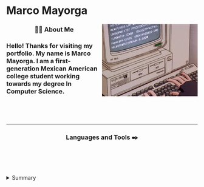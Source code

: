 # Marco Mayorga

<!-- Gif-->
<img align="right" src="typing.gif" height="190"/>
<!-- About Me In python -->
<h3 align="center">👨‍💻 About Me <h3/>
Hello! Thanks for visiting my portfolio. My name is Marco Mayorga. I am a first-generation Mexican American college student working towards my degree In Computer Science.
<br/>
<br/>
<br/>
<br/>

<!-- About Me in plain text/ pictures -->
---
<h3 align="center"> Languages and Tools ✒️ <h3/>

<p align="center">
<img alt="" width="35px" style="padding-right:10px;" src="https://cdn.jsdelivr.net/gh/devicons/devicon/icons/python/python-original-wordmark.svg"/>
<img alt="" width="35px" style="padding-right:10px;" src="https://cdn.jsdelivr.net/gh/devicons/devicon/icons/javascript/javascript-plain.svg"/>
<img alt="" width="35px" style="padding-right:10px;" src="https://cdn.jsdelivr.net/gh/devicons/devicon/icons/html5/html5-original.svg"/>
<img alt="" width="35px" style="padding-right:10px;" src="https://cdn.jsdelivr.net/gh/devicons/devicon/icons/css3/css3-original.svg"/>
<img alt="" width="35px" style="padding-right:10px;" src="https://cdn.jsdelivr.net/gh/devicons/devicon/icons/bootstrap/bootstrap-original.svg"/>
<img alt="" width="35px" style="padding-right:10px;" src="https://cdn.jsdelivr.net/gh/devicons/devicon/icons/cplusplus/cplusplus-original.svg"/>
<img alt="" width="35px" style="padding-right:10px;" src="https://cdn.jsdelivr.net/gh/devicons/devicon/icons/bash/bash-original.svg"/>
<img alt="" width="35px" style="padding-right:10px;" src="https://cdn.jsdelivr.net/gh/devicons/devicon/icons/git/git-original.svg"/>
<img alt="" width="35px" style="padding-right:10px;" src="https://cdn.jsdelivr.net/gh/devicons/devicon/icons/vscode/vscode-original.svg"/>
<p/>

#


<details>
  <summary>Summary</summary>

```python
#!/usr/bin/python

class ComputerScienceStudent:

    def __init__(self):
        self.name = "Marco Mayorga"
        self.role = "Computer Science Student"
        self.language_spoken = ["en_US","es-MX"]
        self.programming_languages = ["py", "Js","HTML","CSS","C++"]
        self.tools = ["VSCode","Git", "Bootstrap"]
```

</details>
